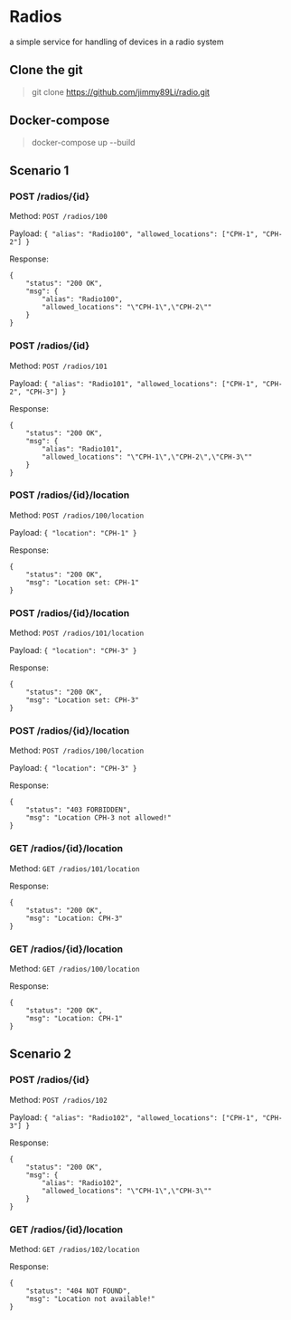 # Radios
a simple service for handling of devices in a radio system

## Clone the git
> git clone https://github.com/jimmy89Li/radio.git

## Docker-compose
> docker-compose up --build


## Scenario 1


### POST /radios/{id}

Method: `POST /radios/100`

Payload: `{ "alias": "Radio100", "allowed_locations": ["CPH-1", "CPH-2"] }`

Response:
```
{
    "status": "200 OK",
    "msg": {
        "alias": "Radio100",
        "allowed_locations": "\"CPH-1\",\"CPH-2\""
    }
}
```

### POST /radios/{id}

Method: `POST /radios/101`

Payload: `{ "alias": "Radio101", "allowed_locations": ["CPH-1", "CPH-2", "CPH-3"] }`

Response:
```
{
    "status": "200 OK",
    "msg": {
        "alias": "Radio101",
        "allowed_locations": "\"CPH-1\",\"CPH-2\",\"CPH-3\""
    }
}
```

### POST /radios/{id}/location

Method: `POST /radios/100/location`

Payload: `{ "location": "CPH-1" }`

Response:
```
{
    "status": "200 OK",
    "msg": "Location set: CPH-1"
}
```

### POST /radios/{id}/location

Method: `POST /radios/101/location`

Payload: `{ "location": "CPH-3" }`

Response:
```
{
    "status": "200 OK",
    "msg": "Location set: CPH-3"
}
```

### POST /radios/{id}/location

Method: `POST /radios/100/location`

Payload: `{ "location": "CPH-3" }`

Response:
```
{
    "status": "403 FORBIDDEN",
    "msg": "Location CPH-3 not allowed!"
}
```

### GET /radios/{id}/location

Method: `GET /radios/101/location`

Response:
```
{
    "status": "200 OK",
    "msg": "Location: CPH-3"
}
```

### GET /radios/{id}/location

Method: `GET /radios/100/location`

Response:
```
{
    "status": "200 OK",
    "msg": "Location: CPH-1"
}
```


## Scenario 2


### POST /radios/{id}

Method: `POST /radios/102`

Payload: `{ "alias": "Radio102", "allowed_locations": ["CPH-1", "CPH-3"] }`

Response:
```
{
    "status": "200 OK",
    "msg": {
        "alias": "Radio102",
        "allowed_locations": "\"CPH-1\",\"CPH-3\""
    }
}
```


### GET /radios/{id}/location

Method: `GET /radios/102/location`

Response:
```
{
    "status": "404 NOT FOUND",
    "msg": "Location not available!"
}
```